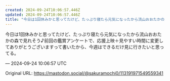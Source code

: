 ```yaml
---
created: 2024-09-24T10:06:57.446Z
updated: 2024-09-24T10:06:57.446Z
title: "今日は1回休みかと思ってたけど、たっぷり寝たら元気になったから流山おおたかの森で[...]"
---
```


<p>今日は1回休みかと思ってたけど、たっぷり寝たら元気になったから流山おおたかの森で見れそう♪前回の鑑賞アンケートで、応援上映＋見やすい時間に変更してありがとうございますって書いたから、今週はできるだけ見に行きたいと思ってる。</p>

&mdash; 2024-09-24 10:06:57 UTC

Original URL: https://mastodon.social/@sakuramochi0/113191971549559341
